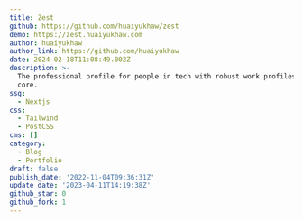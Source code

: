 ```yaml
---
title: Zest
github: https://github.com/huaiyukhaw/zest
demo: https://zest.huaiyukhaw.com
author: huaiyukhaw
author_link: https://github.com/huaiyukhaw
date: 2024-02-18T11:08:49.002Z
description: >-
  The professional profile for people in tech with robust work profiles at its
  core.
ssg:
  - Nextjs
css:
  - Tailwind
  - PostCSS
cms: []
category:
  - Blog
  - Portfolio
draft: false
publish_date: '2022-11-04T09:36:31Z'
update_date: '2023-04-11T14:19:38Z'
github_star: 0
github_fork: 1
---
```


